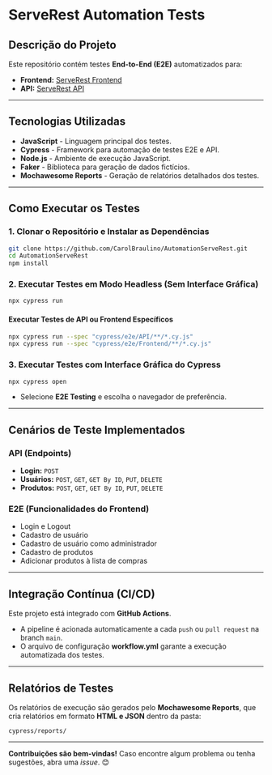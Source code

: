 # ServeRest Automation Tests

## Descrição do Projeto

Este repositório contém testes **End-to-End (E2E)** automatizados para:

- **Frontend:** [ServeRest Frontend](https://front.serverest.dev/)
- **API:** [ServeRest API](https://serverest.dev/)

---

## Tecnologias Utilizadas

- **JavaScript** - Linguagem principal dos testes.
- **Cypress** - Framework para automação de testes E2E e API.
- **Node.js** - Ambiente de execução JavaScript.
- **Faker** - Biblioteca para geração de dados fictícios.
- **Mochawesome Reports** - Geração de relatórios detalhados dos testes.

---

## Como Executar os Testes

### 1️. Clonar o Repositório e Instalar as Dependências

```sh
git clone https://github.com/CarolBraulino/AutomationServeRest.git
cd AutomationServeRest
npm install
```

### 2️. Executar Testes em Modo Headless (Sem Interface Gráfica)

```sh
npx cypress run
```

#### Executar Testes de API ou Frontend Específicos

```sh
npx cypress run --spec "cypress/e2e/API/**/*.cy.js"
npx cypress run --spec "cypress/e2e/Frontend/**/*.cy.js"
```

### 3️. Executar Testes com Interface Gráfica do Cypress

```sh
npx cypress open
```

- Selecione **E2E Testing** e escolha o navegador de preferência.

---

## Cenários de Teste Implementados

### API (Endpoints)

- **Login:** `POST`
- **Usuários:** `POST`, `GET`, `GET By ID`, `PUT`, `DELETE`
- **Produtos:** `POST`, `GET`, `GET By ID`, `PUT`, `DELETE`

### E2E (Funcionalidades do Frontend)

- Login e Logout
- Cadastro de usuário
- Cadastro de usuário como administrador
- Cadastro de produtos
- Adicionar produtos à lista de compras

---

## Integração Contínua (CI/CD)

Este projeto está integrado com **GitHub Actions**.

- A pipeline é acionada automaticamente a cada `push` ou `pull request` na branch `main`.
- O arquivo de configuração **workflow\.yml** garante a execução automatizada dos testes.

---

## Relatórios de Testes

Os relatórios de execução são gerados pelo **Mochawesome Reports**, que cria relatórios em formato **HTML e JSON** dentro da pasta:

```
cypress/reports/
```

---

**Contribuições são bem-vindas!** Caso encontre algum problema ou tenha sugestões, abra uma *issue*. 😊

